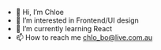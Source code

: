 - 👋 Hi, I’m Chloe
- 👀 I’m interested in Frontend/UI design
- 🌱 I’m currently learning React
- 📫 How to reach me chlo_bo@live.com.au

<!---
chloe-bowers/chloe-bowers is a ✨ special ✨ repository because its `README.md` (this file) appears on your GitHub profile.
You can click the Preview link to take a look at your changes.
--->
